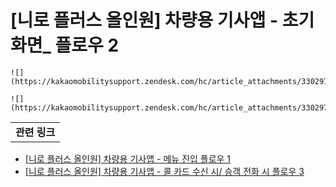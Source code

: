# [니로 플러스 올인원] 차량용 기사앱 - 초기화면_ 플로우 2

```
![](https://kakaomobilitysupport.zendesk.com/hc/article_attachments/33029777164441)
```

```
![](https://kakaomobilitysupport.zendesk.com/hc/article_attachments/33029777172633)
```

|  |
| --- |
| **관련 링크** |

* [[니로 플러스 올인원] 차량용 기사앱 - 메뉴 진입 플로우 1](https://kakaomobilitysupport.zendesk.com/hc/ko/articles/29237453622169--%EB%8B%88%EB%A1%9C-%EC%98%AC%EC%9D%B8%EC%9B%90-%EB%94%94%EC%8A%A4%ED%94%8C%EB%A0%88%EC%9D%B4-%ED%83%9D%EC%8B%9C-%EC%B0%A8%EB%9F%89%EC%9A%A9-%EA%B8%B0%EC%82%AC%EC%95%B1-%EB%A9%94%EB%89%B4-%EC%A7%84%EC%9E%85-%ED%94%8C%EB%A1%9C%EC%9A%B0-1)
* [[니로 플러스 올인원] 차량용 기사앱 - 콜 카드 수신 시/ 승객 전화 시 플로우 3](https://kakaomobilitysupport.zendesk.com/hc/ko/articles/29201026731673--%EB%8B%88%EB%A1%9C-%EC%98%AC%EC%9D%B8%EC%9B%90-%EB%94%94%EC%8A%A4%ED%94%8C%EB%A0%88%EC%9D%B4-%ED%83%9D%EC%8B%9C-%EC%B0%A8%EB%9F%89%EC%9A%A9-%EA%B8%B0%EC%82%AC%EC%95%B1-%EC%BD%9C-%EC%B9%B4%EB%93%9C-%EC%88%98%EC%8B%A0-%EC%8B%9C-%EC%8A%B9%EA%B0%9D-%EC%A0%84%ED%99%94-%EC%8B%9C-%ED%94%8C%EB%A1%9C%EC%9A%B0-3)